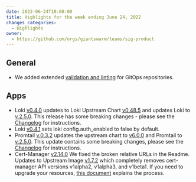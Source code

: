 ```yaml
---
date: 2022-06-24T10:00:00
title: Highlights for the week ending June 24, 2022
changes_categories:
  - Highlights
owner:
  - https://github.com/orgs/giantswarm/teams/sig-product
---
```


## General

- We added extended [validation and linting](https://github.com/giantswarm/gitops-template#configuring-extra-validation-and-diff-previews-on-github) for GitOps repositories.

## Apps

- Loki [v0.4.0](https://github.com/giantswarm/loki-app/releases/tag/v0.4.0) updates to Loki Upstream Chart [v0.48.5](https://github.com/grafana/helm-charts/releases/tag/loki-distributed-0.48.5) and updates Loki to [v.2.5.0](https://github.com/grafana/loki/releases/tag/v2.5.0). This release has some breaking changes - please see the [Changelog](https://github.com/giantswarm/loki-app/blob/v0.4.0/CHANGELOG.md#changes-required-in-your-valuesyaml-file) for instructions. 
- Loki [v0.4.1](https://github.com/giantswarm/loki-app/releases/tag/v0.4.1) sets loki config.auth_enabled to false by default.
- Promtail [v.0.3.2](https://github.com/giantswarm/promtail-app/releases/tag/v0.3.2) updates the upstream chart to [v6.0.0](https://github.com/grafana/helm-charts/releases/tag/promtail-6.0.0) and Promtail to [v.2.5.0](https://github.com/grafana/loki/releases/tag/v2.5.0). This update contains some breaking changes, please see the [Changelog](https://github.com/giantswarm/promtail-app/blob/master/CHANGELOG.md#changes-required-in-your-valuesyaml-file) for instructions.
- Cert-Manager [v2.14.0](https://github.com/giantswarm/cert-manager-app/releases/tag/v2.14.0) We fixed the broken relative URLs in the Readme. Updates to Upstream Image [v1.7.2](https://github.com/cert-manager/cert-manager/releases/tag/v1.7.2) which completely removes cert-manager API versions v1alpha2, v1alpha3, and v1beta1. If you need to upgrade your resources, [this document](https://cert-manager.io/docs/installation/upgrading/remove-deprecated-apis/#upgrading-existing-cert-manager-resources) explains the process. 
